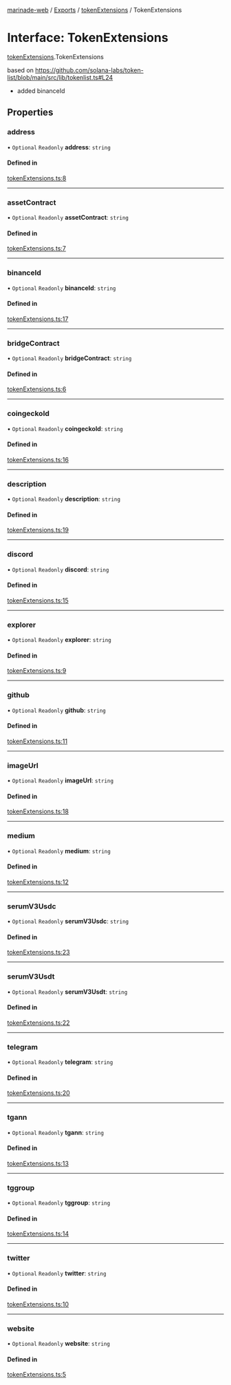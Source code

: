 [marinade-web](../README.md) / [Exports](../modules.md) / [tokenExtensions](../modules/tokenExtensions.md) / TokenExtensions

# Interface: TokenExtensions

[tokenExtensions](../modules/tokenExtensions.md).TokenExtensions

based on https://github.com/solana-labs/token-list/blob/main/src/lib/tokenlist.ts#L24
- added binanceId

## Properties

### address

• `Optional` `Readonly` **address**: `string`

#### Defined in

[tokenExtensions.ts:8](https://github.com/marinade-finance/marinade-web/blob/3661e26/src/services/domain/tokenExtensions.ts#L8)

___

### assetContract

• `Optional` `Readonly` **assetContract**: `string`

#### Defined in

[tokenExtensions.ts:7](https://github.com/marinade-finance/marinade-web/blob/3661e26/src/services/domain/tokenExtensions.ts#L7)

___

### binanceId

• `Optional` `Readonly` **binanceId**: `string`

#### Defined in

[tokenExtensions.ts:17](https://github.com/marinade-finance/marinade-web/blob/3661e26/src/services/domain/tokenExtensions.ts#L17)

___

### bridgeContract

• `Optional` `Readonly` **bridgeContract**: `string`

#### Defined in

[tokenExtensions.ts:6](https://github.com/marinade-finance/marinade-web/blob/3661e26/src/services/domain/tokenExtensions.ts#L6)

___

### coingeckoId

• `Optional` `Readonly` **coingeckoId**: `string`

#### Defined in

[tokenExtensions.ts:16](https://github.com/marinade-finance/marinade-web/blob/3661e26/src/services/domain/tokenExtensions.ts#L16)

___

### description

• `Optional` `Readonly` **description**: `string`

#### Defined in

[tokenExtensions.ts:19](https://github.com/marinade-finance/marinade-web/blob/3661e26/src/services/domain/tokenExtensions.ts#L19)

___

### discord

• `Optional` `Readonly` **discord**: `string`

#### Defined in

[tokenExtensions.ts:15](https://github.com/marinade-finance/marinade-web/blob/3661e26/src/services/domain/tokenExtensions.ts#L15)

___

### explorer

• `Optional` `Readonly` **explorer**: `string`

#### Defined in

[tokenExtensions.ts:9](https://github.com/marinade-finance/marinade-web/blob/3661e26/src/services/domain/tokenExtensions.ts#L9)

___

### github

• `Optional` `Readonly` **github**: `string`

#### Defined in

[tokenExtensions.ts:11](https://github.com/marinade-finance/marinade-web/blob/3661e26/src/services/domain/tokenExtensions.ts#L11)

___

### imageUrl

• `Optional` `Readonly` **imageUrl**: `string`

#### Defined in

[tokenExtensions.ts:18](https://github.com/marinade-finance/marinade-web/blob/3661e26/src/services/domain/tokenExtensions.ts#L18)

___

### medium

• `Optional` `Readonly` **medium**: `string`

#### Defined in

[tokenExtensions.ts:12](https://github.com/marinade-finance/marinade-web/blob/3661e26/src/services/domain/tokenExtensions.ts#L12)

___

### serumV3Usdc

• `Optional` `Readonly` **serumV3Usdc**: `string`

#### Defined in

[tokenExtensions.ts:23](https://github.com/marinade-finance/marinade-web/blob/3661e26/src/services/domain/tokenExtensions.ts#L23)

___

### serumV3Usdt

• `Optional` `Readonly` **serumV3Usdt**: `string`

#### Defined in

[tokenExtensions.ts:22](https://github.com/marinade-finance/marinade-web/blob/3661e26/src/services/domain/tokenExtensions.ts#L22)

___

### telegram

• `Optional` `Readonly` **telegram**: `string`

#### Defined in

[tokenExtensions.ts:20](https://github.com/marinade-finance/marinade-web/blob/3661e26/src/services/domain/tokenExtensions.ts#L20)

___

### tgann

• `Optional` `Readonly` **tgann**: `string`

#### Defined in

[tokenExtensions.ts:13](https://github.com/marinade-finance/marinade-web/blob/3661e26/src/services/domain/tokenExtensions.ts#L13)

___

### tggroup

• `Optional` `Readonly` **tggroup**: `string`

#### Defined in

[tokenExtensions.ts:14](https://github.com/marinade-finance/marinade-web/blob/3661e26/src/services/domain/tokenExtensions.ts#L14)

___

### twitter

• `Optional` `Readonly` **twitter**: `string`

#### Defined in

[tokenExtensions.ts:10](https://github.com/marinade-finance/marinade-web/blob/3661e26/src/services/domain/tokenExtensions.ts#L10)

___

### website

• `Optional` `Readonly` **website**: `string`

#### Defined in

[tokenExtensions.ts:5](https://github.com/marinade-finance/marinade-web/blob/3661e26/src/services/domain/tokenExtensions.ts#L5)
